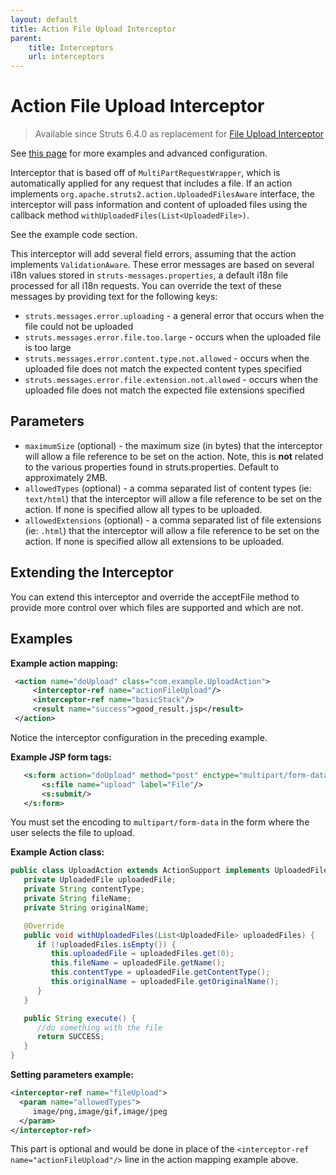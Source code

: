 ```yaml
---
layout: default
title: Action File Upload Interceptor
parent:
    title: Interceptors
    url: interceptors
---
```


# Action File Upload Interceptor

> Available since Struts 6.4.0 as replacement for [File Upload Interceptor](file-upload-interceptor)

See [this page](action-file-upload) for more examples and advanced configuration.

Interceptor that is based off of `MultiPartRequestWrapper`, which is automatically applied for any request that includes 
a file. If an action implements `org.apache.struts2.action.UploadedFilesAware` interface, the interceptor will pass
information and content of uploaded files using the callback method `withUploadedFiles(List<UploadedFile>)`.

See the example code section.

This interceptor will add several field errors, assuming that the action implements `ValidationAware`. These error messages 
are based on several i18n values stored in `struts-messages.properties`, a default i18n file processed for all i18n requests. 
You can override the text of these messages by providing text for the following keys:

 - `struts.messages.error.uploading` - a general error that occurs when the file could not be uploaded
 - `struts.messages.error.file.too.large` - occurs when the uploaded file is too large
 - `struts.messages.error.content.type.not.allowed` - occurs when the uploaded file does not match the expected content 
   types specified
 - `struts.messages.error.file.extension.not.allowed` - occurs when the uploaded file does not match the expected 
   file extensions specified

## Parameters

 - `maximumSize` (optional) - the maximum size (in bytes) that the interceptor will allow a file reference to be set
   on the action. Note, this is <b>not</b> related to the various properties found in struts.properties. 
   Default to approximately 2MB.
 - `allowedTypes` (optional) - a comma separated list of content types (ie: `text/html`) that the interceptor will allow
   a file reference to be set on the action. If none is specified allow all types to be uploaded.
 - `allowedExtensions` (optional) - a comma separated list of file extensions (ie: `.html`) that the interceptor will allow
   a file reference to be set on the action. If none is specified allow all extensions to be uploaded.

## Extending the Interceptor

You can extend this interceptor and override the acceptFile method to provide more control over which files are supported 
and which are not.

## Examples

**Example action mapping:**

```xml
 <action name="doUpload" class="com.example.UploadAction">
     <interceptor-ref name="actionFileUpload"/>
     <interceptor-ref name="basicStack"/>
     <result name="success">good_result.jsp</result>
 </action>

```

Notice the interceptor configuration in the preceding example\. 

**Example JSP form tags:**

```xml
   <s:form action="doUpload" method="post" enctype="multipart/form-data">
       <s:file name="upload" label="File"/>
       <s:submit/>
   </s:form>

```

You must set the encoding to <code>multipart/form-data</code> in the form where the user selects the file to upload.

**Example Action class:**

```java
public class UploadAction extends ActionSupport implements UploadedFilesAware {
   private UploadedFile uploadedFile;
   private String contentType;
   private String fileName;
   private String originalName;

   @Override
   public void withUploadedFiles(List<UploadedFile> uploadedFiles) {
      if (!uploadedFiles.isEmpty()) {
         this.uploadedFile = uploadedFiles.get(0);
         this.fileName = uploadedFile.getName();
         this.contentType = uploadedFile.getContentType();
         this.originalName = uploadedFile.getOriginalName();
      }
   }

   public String execute() {
      //do something with the file
      return SUCCESS;
   }
}
```

**Setting parameters example:**

```xml
<interceptor-ref name="fileUpload">
  <param name="allowedTypes">
     image/png,image/gif,image/jpeg
  </param>
</interceptor-ref>
```

This part is optional and would be done in place of the `<interceptor-ref name="actionFileUpload"/>` line in the action mapping 
example above.
